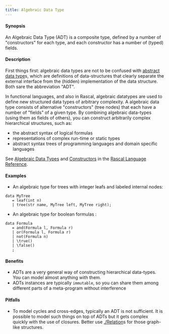 ```yaml
---
title: Algebraic Data Type
---
```


#### Synopsis

An Algebraic Data Type (ADT) is a composite type, defined by a number of "constructors" for each type, and each constructor has a number of (typed) fields.

#### Description

First things first: algebraic data types are not to be confused with [abstract data type](../../Rascalopedia/AbstractDataType/index.md)s, which are definitions of data-structures that clearly separate the external interface from the (hidden) implementation of the data structure. Both sare the abbreviation "ADT".

In functional languages, and also in Rascal, algebraic datatypes
are used to define new structured data types of arbitrary complexity. A algebraic data type consists of alternative "constructors" (tree nodes) that each have a number of "fields" of a given type. By combining algebraic data-types (using them as fields of others), you can construct arbitrarily complex hierarchical structures, such as:
* the abstract syntax of logical formulas
* representations of complex run-time or static types
* abstract syntax trees of programming languages and domain specific languages

See [Algebraic Data Types](../../Rascal/Declarations/AlgebraicDataType/index.md) and 
[Constructors](../../Rascal/Expressions/Values/Constructor/index.md) in the [Rascal Language Reference](../../Rascal/index.md).

#### Examples

*  An algebraic type for trees with integer leafs and labeled internal nodes:
```rascal
data MyTree 
   = leaf(int n) 
   | tree(str name, MyTree left, MyTree right);
```

* An algebraic type for boolean formulas :
```rascal
data Formula 
   = and(Formula l, Formula r)
   | or(Formula l, Formula r)
   | not(Formula n)
   | \true()
   | \false()
   ;
```

#### Benefits

* ADTs are a very general way of constructing hierarchical data-types. You can model almost anything with them.
* ADTs instances are typically `immutable`, so you can share them among different parts of a meta-program without interference

#### Pitfalls

* To model cycles and cross-edges, typically an ADT is not sufficient. It is possible to model such things on top of ADTs but it gets complex quickly with the use of closures. Better use [./Relation](../../Rascalopedia/Relation/index.md)s for those graph-like structures.




